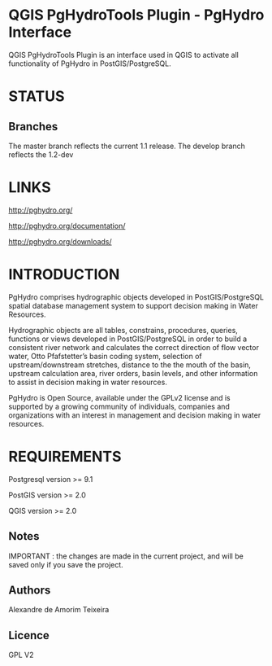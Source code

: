 # QGIS PgHydroTools Plugin - PgHydro Interface

QGIS PgHydroTools Plugin is an interface used in QGIS to activate all functionality of PgHydro in PostGIS/PostgreSQL.

# STATUS

## Branches

The master branch reflects the current 1.1 release. The develop branch reflects the 1.2-dev

# LINKS

http://pghydro.org/

http://pghydro.org/documentation/

http://pghydro.org/downloads/

# INTRODUCTION

PgHydro comprises hydrographic objects developed in PostGIS/PostgreSQL spatial database management system to support decision making in Water Resources.

Hydrographic objects are all  tables, constrains, procedures, queries, functions or views developed in PostGIS/PostgreSQL in order to build a consistent river network and calculates the correct direction of flow vector water, Otto Pfafstetter’s basin coding system, selection of  upstream/downstream stretches, distance to the the mouth of the basin, upstream calculation area, river orders, basin levels, and other information to assist in decision making in water resources.

PgHydro is Open Source, available under the GPLv2 license and is supported by a growing community of individuals, companies and organizations with an interest in management and decision making in water resources.

# REQUIREMENTS

Postgresql version >= 9.1

PostGIS version >= 2.0

QGIS version >= 2.0

## Notes

IMPORTANT : the changes are made in the current project, and will be saved only if you save the project.

## Authors

Alexandre de Amorim Teixeira

## Licence

GPL V2
